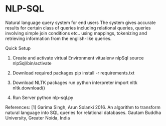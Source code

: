 # NLP-SQL
Natural language query system for end users
The system gives accurate results for certain class of queries including relational queries, queries involving simple join conditions etc.. using mappings, tokenizing and retrieving information from the english-like queries.

Quick Setup

1. Create and activate virtual Environment 
   vitualenv nlpSql
   source nlpSql/bin/activate
 
2. Download required packages 
   pip install -r requirements.txt 
  
3. Download NLTK packages 
   run python interpreter
   import nltk
   nltk.download()
  
4. Run Server 
   python nlp-sql.py

References: 
[1] Garima Singh, Arun Solanki 2016. An algorithm to transform natural language into SQL queries for relational databases. Gautam Buddha University, Greater Noida, India
